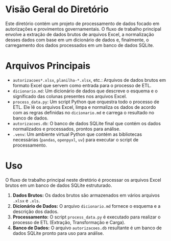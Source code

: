 # Visão Geral do Diretório

Este diretório contém um projeto de processamento de dados focado em autorizações e provimentos governamentais. O fluxo de trabalho principal envolve a extração de dados brutos de arquivos Excel, a normalização desses dados com base em um dicionário de dados e, finalmente, o carregamento dos dados processados em um banco de dados SQLite.

# Arquivos Principais

*   `autorizacoes*.xlsx`, `planilha-*.xlsx`, etc.: Arquivos de dados brutos em formato Excel que servem como entrada para o processo de ETL.
*   `dicionario.md`: Um dicionário de dados que descreve o esquema e o significado das colunas presentes nos arquivos Excel.
*   `process_data.py`: Um script Python que orquestra todo o processo de ETL. Ele lê os arquivos Excel, limpa e normaliza os dados de acordo com as regras definidas no `dicionario.md` e carrega o resultado no banco de dados.
*   `autorizacoes.db`: O banco de dados SQLite final que contém os dados normalizados e processados, prontos para análise.
*   `.venv`: Um ambiente virtual Python que contém as bibliotecas necessárias (`pandas`, `openpyxl`, `uv`) para executar o script de processamento.

# Uso

O fluxo de trabalho principal neste diretório é processar os arquivos Excel brutos em um banco de dados SQLite estruturado.

1.  **Dados Brutos:** Os dados brutos são armazenados em vários arquivos `.xlsx` e `.xls`.
2.  **Dicionário de Dados:** O arquivo `dicionario.md` fornece o esquema e a descrição dos dados.
3.  **Processamento:** O script `process_data.py` é executado para realizar o processo de ETL (Extração, Transformação e Carga).
4.  **Banco de Dados:** O arquivo `autorizacoes.db` resultante é um banco de dados SQLite pronto para uso para análise.
